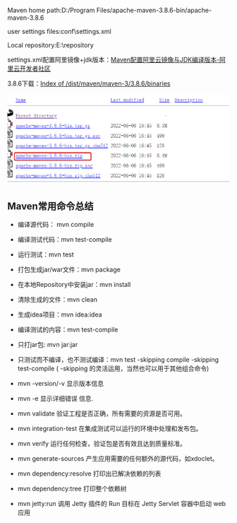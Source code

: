 Maven home path:D:/Program Files/apache-maven-3.8.6-bin/apache-maven-3.8.6

user settings files:conf\settings.xml

Local repository:E:\repository

settings.xml配置阿里镜像+jdk版本：[Maven配置阿里云镜像与JDK编译版本-阿里云开发者社区](https://developer.aliyun.com/article/1162679?spm=a2c6h.12873639.article-detail.27.6251667cxQyq3n&scm=20140722.ID_community@@article@@1162679._.ID_community@@article@@1162679-OR_rec-V_1)

3.8.6下载：[Index of /dist/maven/maven-3/3.8.6/binaries](http://archive.apache.org/dist/maven/maven-3/3.8.6/binaries/)

![chrome_P6W80sH56C.png](https://raw.githubusercontent.com/Fanyup/cloudimg/master/img/chrome_P6W80sH56C.png)

## Maven常用命令总结

- 编译源代码： mvn compile

- 编译测试代码：mvn test-compile

- 运行测试：mvn test

- 打包生成jar/war文件：mvn package

- 在本地Repository中安装jar：mvn install

- 清除生成的文件：mvn clean

- 生成idea项目：mvn idea:idea

- 编译测试的内容：mvn test-compile

- 只打jar包: mvn jar:jar

- 只测试而不编译，也不测试编译：mvn test -skipping compile -skipping test-compile ( -skipping 的灵活运用，当然也可以用于其他组合命令)

- mvn -version/-v 显示版本信息

- mvn -e 显示详细错误 信息.

- mvn validate 验证工程是否正确，所有需要的资源是否可用。

- mvn integration-test 在集成测试可以运行的环境中处理和发布包。

- mvn verify 运行任何检查，验证包是否有效且达到质量标准。

- mvn generate-sources 产生应用需要的任何额外的源代码，如xdoclet。

- mvn dependency:resolve 打印出已解决依赖的列表

- mvn dependency:tree 打印整个依赖树

- mvn jetty:run 调用 Jetty 插件的 Run 目标在 Jetty Servlet 容器中启动 web 应用

# 
